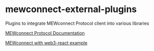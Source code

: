 # mewconnect-external-plugins
Plugins to integrate MEWconnect Protocol client into various libraries

[MEWconnect Protocol Documentation](https://myetherwallet.github.io/MEWconnect-Protocol-Documentation/)


[MEWconnect with web3-react example](https://myetherwallet.github.io/mewconnect-external-plugins/)
